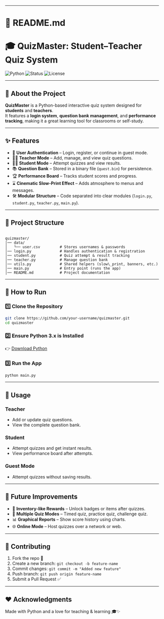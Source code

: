
---

# 📝 README.md

# 🎓 QuizMaster: Student–Teacher Quiz System

![Python](https://img.shields.io/badge/Python-3.x-blue?logo=python&logoColor=white)
![Status](https://img.shields.io/badge/Status-Active-success)
![License](https://img.shields.io/badge/License-MIT-green)

---

## 📖 About the Project
**QuizMaster** is a Python-based interactive quiz system designed for **students** and **teachers**.  
It features a **login system**, **question bank management**, and **performance tracking**, making it a great learning tool for classrooms or self-study.

---

## ✨ Features
- 🔑 **User Authentication** – Login, register, or continue in guest mode.
- 👨‍🏫 **Teacher Mode** – Add, manage, and view quiz questions.
- 👩‍🎓 **Student Mode** – Attempt quizzes and view results.
- 📚 **Question Bank** – Stored in a binary file (`quest.bin`) for persistence.
- 🏆 **Performance Board** – Tracks student scores and progress.
- ⌛ **Cinematic Slow-Print Effect** – Adds atmosphere to menus and messages.
- 🛠️ **Modular Structure** – Code separated into clear modules (`login.py`, `student.py`, `teacher.py`, `main.py`).

---

## 📂 Project Structure
```

quizmaster/
│── data/
│   └── user.csv         # Stores usernames & passwords
│── login.py             # Handles authentication & registration
│── student.py           # Quiz attempt & result tracking
│── teacher.py           # Manage question bank
│── utils.py             # Shared helpers (slow\_print, banners, etc.)
│── main.py              # Entry point (runs the app)
│── README.md            # Project documentation

````

---

## 🚀 How to Run

### 1️⃣ Clone the Repository
```bash
git clone https://github.com/your-username/quizmaster.git
cd quizmaster
````

### 2️⃣ Ensure Python 3.x is Installed

👉 [Download Python](https://www.python.org/downloads/)

### 3️⃣ Run the App

```bash
python main.py
```

---

## 🧩 Usage

### Teacher

* Add or update quiz questions.
* View the complete question bank.

### Student

* Attempt quizzes and get instant results.
* View performance board after attempts.

### Guest Mode

* Attempt quizzes without saving results.

---

## 🌟 Future Improvements

* 🎒 **Inventory-like Rewards** – Unlock badges or items after quizzes.
* 🔀 **Multiple Quiz Modes** – Timed quiz, practice quiz, challenge quiz.
* 📊 **Graphical Reports** – Show score history using charts.
* 🌐 **Online Mode** – Host quizzes over a network or web.

---

## 🤝 Contributing

1. Fork the repo 🍴
2. Create a new branch: `git checkout -b feature-name`
3. Commit changes: `git commit -m "Added new feature"`
4. Push branch: `git push origin feature-name`
5. Submit a Pull Request ✅

---

## ❤️ Acknowledgments

Made with Python and a love for teaching & learning 🎓✨

```
